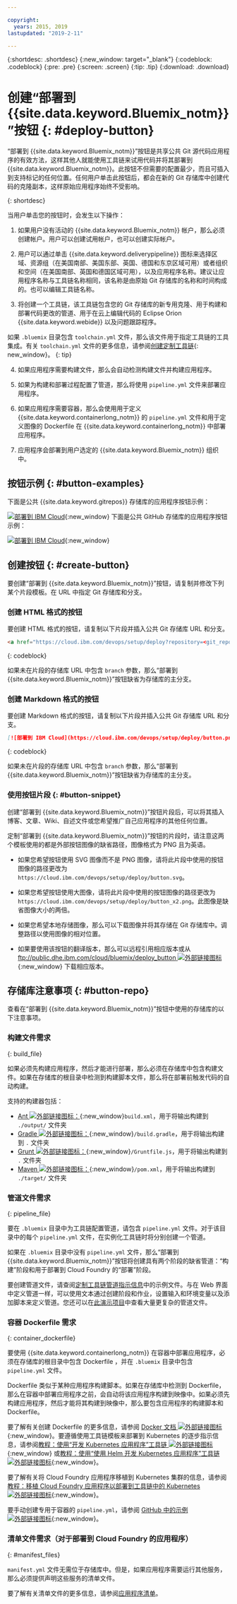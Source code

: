 ```yaml
---

copyright:
  years: 2015, 2019
lastupdated: "2019-2-11"

---
```


{:shortdesc: .shortdesc}
{:new_window: target="_blank"}
{:codeblock: .codeblock}
{:pre: .pre}
{:screen: .screen}
{:tip: .tip}
{:download: .download}


# 创建“部署到 {{site.data.keyword.Bluemix_notm}}”按钮 {: #deploy-button}

“部署到 {{site.data.keyword.Bluemix_notm}}”按钮是共享公共 Git 源代码应用程序的有效方法，这样其他人就能使用工具链来试用代码并将其部署到 {{site.data.keyword.Bluemix_notm}}。此按钮不但需要的配置最少，而且可插入到支持标记的任何位置。任何用户单击此按钮后，都会在新的 Git 存储库中创建代码的克隆副本，这样原始应用程序始终不受影响。
  
{: shortdesc}

当用户单击您的按钮时，会发生以下操作：

1. 如果用户没有活动的 {{site.data.keyword.Bluemix_notm}} 帐户，那么必须创建帐户。用户可以创建试用帐户，也可以创建实际帐户。

2. 用户可以通过单击 {{site.data.keyword.deliverypipeline}} 图标来选择区域、资源组（在美国南部、美国东部、英国、德国和东京区域可用）或者组织和空间（在美国南部、英国和德国区域可用），以及应用程序名称。建议让应用程序名称与工具链名称相同，该名称是由原始 Git 存储库的名称和时间构成的。也可以编辑工具链名称。

3. 将创建一个工具链，该工具链包含您的 Git 存储库的新专用克隆、用于构建和部署代码更改的管道、用于在云上编辑代码的 Eclipse Orion {{site.data.keyword.webide}} 以及问题跟踪程序。

  如果 `.bluemix` 目录包含 `toolchain.yml` 文件，那么该文件用于指定工具链的工具集成。有关 `toolchain.yml` 文件的更多信息，请参阅[创建定制工具链](/docs/services/ContinuousDelivery?topic=ContinuousDelivery-toolchains_custom){: new_window}。
  {: tip}

4. 如果应用程序需要构建文件，那么会自动检测构建文件并构建应用程序。

5. 如果为构建和部署过程配置了管道，那么将使用 `pipeline.yml` 文件来部署应用程序。

6. 如果应用程序需要容器，那么会使用用于定义 {{site.data.keyword.containerlong_notm}} 的 `pipeline.yml` 文件和用于定义图像的 Dockerfile 在 {{site.data.keyword.containerlong_notm}} 中部署应用程序。

7. 应用程序会部署到用户选定的 {{site.data.keyword.Bluemix_notm}} 组织中。

## 按钮示例 {: #button-examples}

下面是公共 {{site.data.keyword.gitrepos}} 存储库的应用程序按钮示例：

[![部署到 IBM Cloud](https://cloud.ibm.com/devops/setup/deploy/button.png)](https://cloud.ibm.com/devops/setup/deploy?repository=https://git.ng.bluemix.net/idsorg/sample-java-cloudant){:new_window}
下面是公共 GitHub 存储库的应用程序按钮示例：

[![部署到 IBM Cloud](https://cloud.ibm.com/devops/setup/deploy/button.png)](https://cloud.ibm.com/devops/setup/deploy?repository=https://github.com/open-toolchain/starfighter){:new_window}
## 创建按钮 {: #create-button}

要创建“部署到 {{site.data.keyword.Bluemix_notm}}”按钮，请复制并修改下列某个片段模板。在 URL 中指定 Git 存储库和分支。

### 创建 HTML 格式的按钮

要创建 HTML 格式的按钮，请复制以下片段并插入公共 Git 存储库 URL 和分支。

```HTML
<a href="https://cloud.ibm.com/devops/setup/deploy?repository=<git_repository_URL>&branch=<git_branch>"><img src="https://cloud.ibm.com/devops/setup/deploy/button.png" alt="部署到 IBM Cloud"></a>
```
{: codeblock}

如果未在片段的存储库 URL 中包含 `branch` 参数，那么“部署到 {{site.data.keyword.Bluemix_notm}}”按钮缺省为存储库的主分支。

### 创建 Markdown 格式的按钮

要创建 Markdown 格式的按钮，请复制以下片段并插入公共 Git 存储库 URL 和分支。

```Markdown
[![部署到 IBM Cloud](https://cloud.ibm.com/devops/setup/deploy/button.png)](https://cloud.ibm.com/devops/setup/deploy?repository=<git_repository_URL>&branch=<git_branch>)
```
{: codeblock}

如果未在片段的存储库 URL 中包含 `branch` 参数，那么“部署到 {{site.data.keyword.Bluemix_notm}}”按钮缺省为存储库的主分支。

### 使用按钮片段 {: #button-snippet}

创建“部署到 {{site.data.keyword.Bluemix_notm}}”按钮片段后，可以将其插入博客、文章、Wiki、自述文件或您希望推广自己应用程序的其他任何位置。

定制“部署到 {{site.data.keyword.Bluemix_notm}}”按钮的片段时，请注意这两个模板使用的都是外部按钮图像的缺省路径，图像格式为 PNG 且为英语。

* 如果您希望按钮使用 SVG 图像而不是 PNG 图像，请将此片段中使用的按钮图像的路径更改为 `https://cloud.ibm.com/devops/setup/deploy/button.svg`。

* 如果您希望按钮使用大图像，请将此片段中使用的按钮图像的路径更改为 `https://cloud.ibm.com/devops/setup/deploy/button_x2.png`。此图像是缺省图像大小的两倍。

* 如果您希望本地存储图像，那么可以下载图像并将其存储在 Git 存储库中。调整路径以使用图像的相对位置。

* 如果要使用该按钮的翻译版本，那么可以远程引用相应版本或从 [ftp://public.dhe.ibm.com/cloud/bluemix/deploy_button ![外部链接图标](../../icons/launch-glyph.svg "外部链接图标")](ftp://public.dhe.ibm.com/cloud/bluemix/deploy_button){:new_window} 下载相应版本。

## 存储库注意事项 {: #button-repo}

查看在“部署到 {{site.data.keyword.Bluemix_notm}}”按钮中使用的存储库的以下注意事项。


### 构建文件需求
{: build_file}

如果必须先构建应用程序，然后才能进行部署，那么必须在存储库中包含构建文件。如果在存储库的根目录中检测到构建脚本文件，那么将在部署前触发代码的自动构建。

支持的构建器包括：

* [Ant ![外部链接图标](../../icons/launch-glyph.svg "外部链接图标")：](http://ant.apache.org/manual/using.html){:new_window}`build.xml`，用于将输出构建到 `./output/` 文件夹
* [Gradle ![外部链接图标](../../icons/launch-glyph.svg "外部链接图标")：](https://docs.gradle.org/current/userguide/getting_started.html){:new_window}`/build.gradle`，用于将输出构建到 `.` 文件夹
* [Grunt ![外部链接图标](../../icons/launch-glyph.svg "外部链接图标")：](http://gruntjs.com/getting-started#the-gruntfile){:new_window}`/Gruntfile.js`，用于将输出构建到 `.` 文件夹
* [Maven ![外部链接图标](../../icons/launch-glyph.svg "外部链接图标")：](http://maven.apache.org/guides/introduction/introduction-to-the-pom.html){:new_window}`/pom.xml`，用于将输出构建到 `./target/` 文件夹

### 管道文件需求
{: pipeline_file}

要在 `.bluemix` 目录中为工具链配置管道，请包含 `pipeline.yml` 文件。对于该目录中的每个 `pipeline.yml` 文件，在实例化工具链时将分别创建一个管道。

如果在 `.bluemix` 目录中没有 `pipeline.yml` 文件，那么“部署到 {{site.data.keyword.Bluemix_notm}}”按钮将创建具有两个阶段的缺省管道：“构建”阶段和用于部署到 Cloud Foundry 的“部署”阶段。

要创建管道文件，请查阅[定制工具链管道指示信息](/docs/services/ContinuousDelivery?topic=ContinuousDelivery-toolchains_custom#toolchains_custom_pipeline_yml)中的示例文件。与在 Web 界面中定义管道一样，可以使用文本通过创建阶段和作业，设置输入和环境变量以及添加脚本来定义管道。您还可以在[此演示项目](https://github.com/open-toolchain/toolchain-demo/tree/master/.bluemix)中查看大量更复杂的管道文件。

### 容器 Dockerfile 需求
{: container_dockerfile}

要使用 {{site.data.keyword.containerlong_notm}} 在容器中部署应用程序，必须在存储库的根目录中包含 Dockerfile ，并在 `.bluemix` 目录中包含 `pipeline.yml` 文件。

Dockerfile 类似于某种应用程序构建脚本。如果在存储库中检测到 Dockerfile，那么在容器中部署应用程序之前，会自动将该应用程序构建到映像中。如果必须先构建应用程序，然后才能将其构建到映像中，那么要包含应用程序的构建脚本和 Dockerfile。

要了解有关创建 Dockerfile 的更多信息，请参阅 [Docker 文档 ![外部链接图标](../../icons/launch-glyph.svg "外部链接图标")](https://docs.docker.com/reference/builder/){:new_window}。要遵循使用工具链模板来部署到 Kubernetes 的逐步指示信息，请参阅[教程：使用“开发 Kubernetes 应用程序”工具链 ![外部链接图标](../../icons/launch-glyph.svg "外部链接图标")](https://www.ibm.com/cloud/garage/tutorials/use-develop-kubernetes-app-toolchain?task=0){:new_window} 或[教程：使用“使用 Helm 开发 Kubernetes 应用程序”工具链 ![外部链接图标](../../icons/launch-glyph.svg "外部链接图标")](https://www.ibm.com/cloud/garage/tutorials/use-develop-kubernetes-app-with-helm-toolchain?task=0){:new_window}。

要了解有关将 Cloud Foundry 应用程序移植到 Kubernetes 集群的信息，请参阅[教程：移植 Cloud Foundry 应用程序以部署到工具链中的 Kubernetes ![外部链接图标](../../icons/launch-glyph.svg "外部链接图标")](https://www.ibm.com/cloud/garage/tutorials/port-a-cf-app-to-deploy-to-kubernetes-in-a-toolchain?task=0){:new_window}。  

要手动创建专用于容器的 `pipeline.yml`，请参阅 [GitHub 中的示例 ![外部链接图标](../../icons/launch-glyph.svg "外部链接图标")](https://github.com/Puquios/){:new_window}。

### 清单文件需求（对于部署到 Cloud Foundry 的应用程序）
{: #manifest_files}

`manifest.yml` 文件无需位于存储库中。但是，如果应用程序需要运行其他服务，那么必须提供声明这些服务的清单文件。

要了解有关清单文件的更多信息，请参阅[应用程序清单](/docs/cloud-foundry?topic=cloud-foundry-deploy_apps#appmanifest)。
